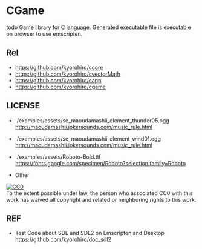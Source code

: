 # CGame

todo Game library for C language.
Generated executable file is executable on browser
to use emscripten.

## Rel
- https://github.com/kyorohiro/ccore
- https://github.com/kyorohiro/cvectorMath
- https://github.com/kyorohiro/capp
- https://github.com/kyorohiro/cgame

## LICENSE
- ./examples/assets/se_maoudamashii_element_thunder05.ogg  
  http://maoudamashii.jokersounds.com/music_rule.html


- ./examples/assets/se_maoudamashii_element_wind01.ogg  
  http://maoudamashii.jokersounds.com/music_rule.html

- ./examples/assets/Roboto-Bold.ttf  
  https://fonts.google.com/specimen/Roboto?selection.family=Roboto

- Other
<p xmlns:dct="http://purl.org/dc/terms/">
  <a rel="license"
     href="http://creativecommons.org/publicdomain/zero/1.0/">
    <img src="http://i.creativecommons.org/p/zero/1.0/88x31.png" style="border-style: none;" alt="CC0" />
  </a>
  <br />
  To the extent possible under law,
  <span rel="dct:publisher" resource="[_:publisher]">the person who associated CC0</span>
  with this work has waived all copyright and related or neighboring
  rights to this work.
</p>


## REF
- Test Code about SDL and SDL2 on Emscripten and Desktop  
  https://github.com/kyorohiro/doc_sdl2
